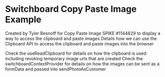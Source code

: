 # Switchboard Copy Paste Image Example
Created by Tyler Besnoff for Copy Paste Image SPIKE #1144829 to display a way to access the clipboard and paste images
Details how we can use the Clipboard API to access the clipboard and paste images into the browser

Check the useReadClipboard for details on how the clipboard is used including revoking temporary image urls that are created
Check the switchboardContextProvider for details on how the images can be sent as a formData and passed into sendPhotoAsCustomer